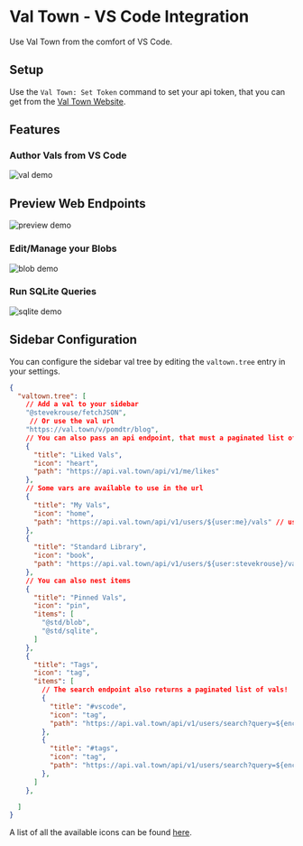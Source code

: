 # Val Town - VS Code Integration

Use Val Town from the comfort of VS Code.

## Setup

Use the `Val Town: Set Token` command to set your api token, that you can get from the [Val Town Website](https://www.val.town/settings/api).

## Features

### Author Vals from VS Code

![val demo](https://raw.githubusercontent.com/pomdtr/valtown-vscode/master/img/vals.png)

## Preview Web Endpoints

![preview demo](https://raw.githubusercontent.com/pomdtr/valtown-vscode/master/img/preview.png)

### Edit/Manage your Blobs

![blob demo](https://raw.githubusercontent.com/pomdtr/valtown-vscode/master/img/blobs.png)

### Run SQLite Queries

![sqlite demo](https://raw.githubusercontent.com/pomdtr/valtown-vscode/master/img/sqlite.png)

## Sidebar Configuration

You can configure the sidebar val tree by editing the `valtown.tree` entry in your settings.

```json
{
  "valtown.tree": [
    // Add a val to your sidebar
    "@stevekrouse/fetchJSON",
     // Or use the val url
    "https://val.town/v/pomdtr/blog",
    // You can also pass an api endpoint, that must a paginated list of vals
    {
      "title": "Liked Vals",
      "icon": "heart",
      "path": "https://api.val.town/api/v1/me/likes"
    },
    // Some vars are available to use in the url
    {
      "title": "My Vals",
      "icon": "home",
      "path": "https://api.val.town/api/v1/users/${user:me}/vals" // user:me is the current id
    },
    {
      "title": "Standard Library",
      "icon": "book",
      "path": "https://api.val.town/api/v1/users/${user:stevekrouse}/vals" // user:<username> is the id of the user with that username
    },
    // You can also nest items
    {
      "title": "Pinned Vals",
      "icon": "pin",
      "items": [
        "@std/blob",
        "@std/sqlite",
      ]
    },
    {
      "title": "Tags",
      "icon": "tag",
      "items": [
        // The search endpoint also returns a paginated list of vals!
        {
          "title": "#vscode",
          "icon": "tag",
          "path": "https://api.val.town/api/v1/users/search?query=${encodeURIComponent:#vscode}"
        },
        {
          "title": "#tags",
          "icon": "tag",
          "path": "https://api.val.town/api/v1/users/search?query=${encodeURIComponent:#tags}"
        },
      ]
    },

  ]
}
```

A list of all the available icons can be found [here](https://code.visualstudio.com/api/references/icons-in-labels#icon-listing).
